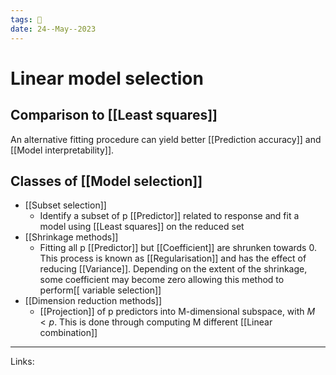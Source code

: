 ```yaml
---
tags: 🌱
date: 24--May--2023
---
```


# Linear model selection
## Comparison to [[Least squares]]
An alternative fitting procedure can yield better [[Prediction accuracy]] and [[Model interpretability]].
## Classes of [[Model selection]]
- [[Subset selection]]
    - Identify a subset of p [[Predictor]] related to response and fit a model using [[Least squares]] on the reduced set
- [[Shrinkage methods]]
    - Fitting all p [[Predictor]] but [[Coefficient]] are shrunken towards 0. This process is known as [[Regularisation]] and has the effect of reducing [[Variance]]. Depending on the extent of the shrinkage, some coefficient may become zero allowing this method to perform[[ variable selection]]
- [[Dimension reduction methods]]
    - [[Projection]] of p predictors into M-dimensional subspace, with $M<p$. This is done through computing M different [[Linear combination]]

---
Links: 